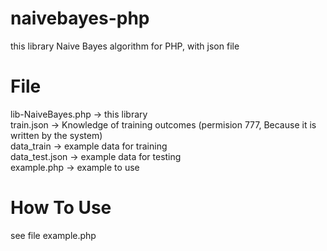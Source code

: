 # naivebayes-php
this library Naive Bayes algorithm for PHP, with json file

# File
lib-NaiveBayes.php -> this library <br>
train.json -> Knowledge of training outcomes (permision 777, Because it is written by the system) <br>
data_train -> example data for training <br>
data_test.json -> example data for testing <br>
example.php -> example to use <br>

# How To Use
see file example.php
